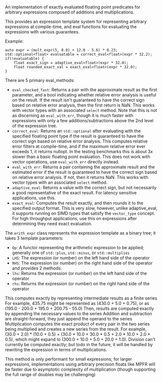 An implementation of exactly evaluated floating point predicates for arbitrary expressions composed of additions and multiplications.

This provides an expression template system for representing arbitrary expressions at compile-time,
and eval functions for evaluating the expressions with various guarantees.

Example:
```
auto expr = (mult_expr(5, 8.0) + 12.0 - 5.6) * 0.23;
std::optional<float> evaluatable = correct_eval<float>(expr * 32.2);
if(!evaluatable) {
    float exact_sign = adaptive_eval<float>(expr * 32.0);
    float rounded_exact_val = exact_eval<float>(expr * 32.0);
}
```
There are 5 primary eval_methods:
* `eval_checked_fast`: Returns a pair with the approximate result as the first parameter, and a bool indicating whether relative error analysis is useful on the result. If the result isn't guaranteed to have the correct sign based on relative error analysis, then the first return is NaN. This works with vector types with an associated `select` method. Note that this is not as discerning as `eval_with_err`, though it is much faster with expressions with only a few additions/subtractions above the 2nd level of the expression tree.
* `correct_eval`: Returns an `std::optional` after evaluating with the specified floating point type if the result is guaranteed to have the correct sign based on relative error analysis. This computes relative error filters at compile-time, and if the maximum relative error ever exceeds 1, it returns nullopt. In the testing benchmarks this is about 3x slower than a basic floating point evaluation. This does not work with vector operations, use `eval_with_err` directly instead.
* `eval_with_err`: Returns a pair containing the approximate result and the estimated error if the result is guaranteed to have the correct sign based on relative error analysis. If not, then it returns NaN. This works with vector types with an associated `select` method.
* `adaptive_eval`: Returns a value with the correct sign, but not necessarily a good representative of the exact result. For latency sensitive applications, use this.
* `exact_eval`: Computes the result exactly, and then rounds it to the specified output format. This is very slow, however, unlike adaptive_eval, it supports running on SIMD types that satisfy the `vector_type` concept. For high throughput applications, use this on expressions after determining they need exact evaluation.

The `arith_expr` class represents the expression template as a binary tree; it takes 3 template parameters:
* `Op`: A functor representing the arithmetic expression to be applied; generally one of `std::plus`, `std::minus`, or `std::multiplies`
* `LHS`: The expression (or number) on the left hand side of the operator
* `RHS`: The expression (or number) on the right hand side of the operator
and provides 2 methods:
* `lhs`: Returns the expression (or number) on the left hand side of the operator
* `rhs`: Returns the expression (or number) on the right hand side of the operator

This computes exactly by representing intermediate results as a finite series
For example, 435.75 might be represented as (430.0 + 5.0 + 0.75), or as (195.0 - 200.0 + 195.0 + 200.75 - 55.0)
Then, results are computed exactly by appending the necessary values to the series
Addition and subtraction are straight-forward, they just append the operand to the series
Multiplication computes the exact product of every pair in the two series being multiplied and creates a new series from the result.
For example, (30.0 + 2.0) * (10.0 + 0.5) = (30.0 * 10.0 + 30.0 * 0.5 + 2.0 * 10.0 + 2.0 * 0.5),
which might expand to (300.0 + 10.0 + 5.0 + 20.0 + 1.0).
Division can't currently be computed exactly; but todo in the future, it will be handled by rewriting the expression in terms of multiplications.

This method is only performant for small expressions; for larger expressions, implementations using arbitrary precision floats like MPFR will be faster due to asymptotic complexity of multiplication (though supporting the full range of doubles may be challenging)

